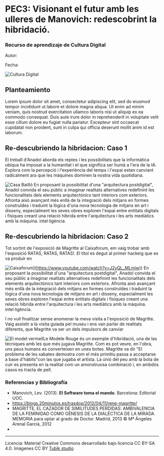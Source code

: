 # PEC3: Visionant el futur amb les ulleres de Manovich: redescobrint la hibridació.

### Recurso de aprendizaje de Cultura Digital 


Autor: 


Fecha: 

![Cultura Digital](https://miro.medium.com/max/1400/0*9PyyNvrO2PcD3KuU.png) 



## Planteamiento


Lorem ipsum dolor sit amet, consectetur adipiscing elit, sed do eiusmod tempor incididunt ut labore et dolore magna aliqua. Ut enim ad minim veniam, quis nostrud exercitation ullamco laboris nisi ut aliquip ex ea commodo consequat. Duis aute irure dolor in reprehenderit in voluptate velit esse cillum dolore eu fugiat nulla pariatur. Excepteur sint occaecat cupidatat non proident, sunt in culpa qui officia deserunt mollit anim id est laborum.


## Re-descubriendo la hibridacion: Caso 1

El treball d'Anadol aborda els reptes i les possibilitats que la informàtica ubiqua ha imposat a la humanitat i el que significa ser humà a l'era de la IA. Explora com la percepció i l'experiència del temps i l'espai estan canviant radicalment ara que les màquines dominen la nostra vida quotidiana. 

![Casa Batlló](https://refikanadol.com/wp-content/uploads/2018/01/refik-anadol.jpg) En proposant la possibilitat d'una "arquitectura postdigital", Anadol convida el seu públic a imaginar realitats alternatives redefinint les funcionalitats dels elements arquitectònics tant interiors com exteriors. Afronta això avançant més enllà de la integració dels mitjans en formes construïdes i traduint la lògica d'una nova tecnologia de mitjans en art i disseny, especialment les seves obres exploren l'espai entre entitats digitals i físiques creant una relació híbrida entre l'arquitectura i les arts mediàtics amb la màquina. intel·ligència.



## Re-descubriendo la hibridacion: Caso 2

Tot sortint de l'exposició de Magritte al Caixaforum, em vaig trobar amb l'exposició RATAS, RATAS, RATAS!. El títol es degut al primer hackeig que es va produir en 

![Caixaforum](https://img.youtube.com/vi/J2yQL_MLmiw/0.jpg)](https://www.youtube.com/watch?v=J2yQL_MLmiw)) En proposant la possibilitat d'una "arquitectura postdigital", Anadol convida el seu públic a imaginar realitats alternatives redefinint les funcionalitats dels elements arquitectònics tant interiors com exteriors. Afronta això avançant més enllà de la integració dels mitjans en formes construïdes i traduint la lògica d'una nova tecnologia de mitjans en art i disseny, especialment les seves obres exploren l'espai entre entitats digitals i físiques creant una relació híbrida entre l'arquitectura i les arts mediàtics amb la màquina. intel·ligència.

I no vull finalitzar sense anomenar la meva visita a l'exposició de Magritte. Vaig assistir a la visita guiada pel museu i ens van parlar de realitats diferents, que Magritte va ser un dels impulsors de canviar


![El model vermell](https://cdnb.20m.es/trasdos/files/2012/04/Le-Modele-Rouge.jpg)Le Modele Rouge és un exemple d'hibridació, una de las técniques amb les que més jugava Magritte. Com es pot veure, en l'obra, uns peus humans es converteixen en unes botes. Magritte va dir "El problema de les sabates demostra com el més primitiu passa a acceptarse a base d'hàbits"con las que jugaba el artista. La únió del peu amb la bota de cuir es presenta en la realitat com un amonstruosa combinació i, en ambdós casos es tracta de pell.

### Referencias y Bibliografía

* Manovich, Lev. (2013). **El Software toma el mando**. Barcelona: Editorial UOC. 
* https://blogs.20minutos.es/trasdos/2012/04/11/rene-magritte/
* MAGRITTE, EL CAZADOR DE SIMILITUDES PERDIDAS: AMBIVALENCIA DE LA FEMINIDAD COMO GÉNESIS DE LA DIALÉCTICA DE LA MIRADA MEMORIA para optar al grado de Doctor. Madrid, 2013 © Mª Ángeles Arenal García, 2012
* 


----

Licencia: Material Creative Commons desarrollado bajo licencia CC BY-SA 4.0. Imágenes CC BY [Tubik studio](https://blog.tubikstudio.com/how-to-create-original-flat-illustrations-designers-tips/) 
